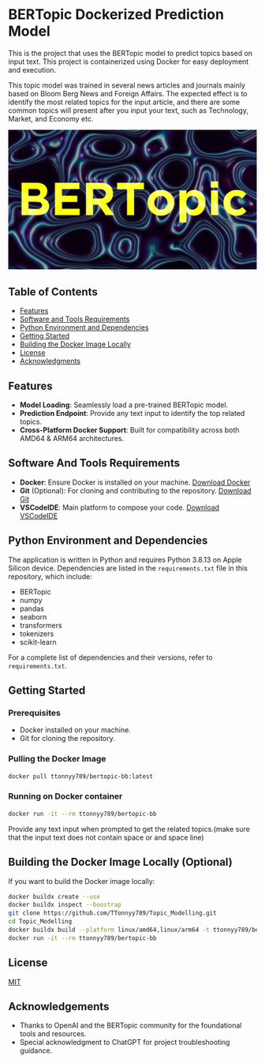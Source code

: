 # BERTopic Dockerized Prediction Model

This is the project that uses the BERTopic model to predict topics based on input text. This project is containerized using Docker for easy deployment and execution.

This topic model was trained in several news articles and journals mainly based on Bloom Berg News and Foreign Affairs. The expected effect is to identify the most related topics for the input article, and there are some common topics will present after you input your text, such as Technology, Market, and Economy etc.

![BERTopic Logo](https://github.com/TTonnyy789/Pictueres/blob/main/Download/3632492bb621b51af9c5fccc02da54fe0e44374f-1824x1026.png)

## Table of Contents

- [Features](#features)
- [Software and Tools Requirements](#software-and-tools-requirements)
- [Python Environment and Dependencies](#python-environment-and-dependencies)
- [Getting Started](#getting-started)
- [Building the Docker Image Locally](#building-the-docker-image-locally-optional)
- [License](#license)
- [Acknowledgments](#acknowledgments)

## Features 

- **Model Loading**: Seamlessly load a pre-trained BERTopic model.
- **Prediction Endpoint**: Provide any text input to identify the top related topics.
- **Cross-Platform Docker Support**: Built for compatibility across both AMD64 & ARM64 architectures.

## Software And Tools Requirements

- **Docker**: Ensure Docker is installed on your machine. [Download Docker](https://www.docker.com/products/docker-desktop)
- **Git** (Optional): For cloning and contributing to the repository. [Download Git](https://git-scm.com/downloads)
- **VSCodeIDE**: Main platform to compose your code. [Download VSCodeIDE](https://code.visualstudio.com)

## Python Environment and Dependencies

The application is written in Python and requires Python 3.8.13 on Apple Silicon device. Dependencies are listed in the `requirements.txt` file in this repository, which include:

- BERTopic
- numpy
- pandas
- seaborn
- transformers
- tokenizers
- scikit-learn

For a complete list of dependencies and their versions, refer to `requirements.txt`.

## Getting Started

### Prerequisites

- Docker installed on your machine.
- Git for cloning the repository.

### Pulling the Docker Image

```bash
docker pull ttonnyy789/bertopic-bb:latest
```

### Running on Docker container
```bash
docker run -it --rm ttonnyy789/bertopic-bb
```

Provide any text input when prompted to get the related topics.(make sure that the input text does not contain space or and space line)

## Building the Docker Image Locally (Optional)

If you want to build the Docker image locally:
```bash
docker buildx create --use
docker buildx inspect --boostrap
git clone https://github.com/TTonnyy789/Topic_Modelling.git
cd Topic_Modelling
docker buildx build --platform linux/amd64,linux/arm64 -t ttonnyy789/bertopic-bb --load .
docker run -it --rm ttonnyy789/bertopic-bb
```

## License
[MIT]((https://choosealicense.com/licenses/mit/))

## Acknowledgements

- Thanks to OpenAI and the BERTopic community for the foundational tools and resources.
- Special acknowledgment to ChatGPT for project troubleshooting guidance.